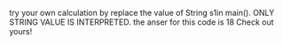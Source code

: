 try your own calculation by replace the value of String s1in main().
ONLY STRING VALUE IS INTERPRETED.
the anser for this code is 18 
Check out yours!
